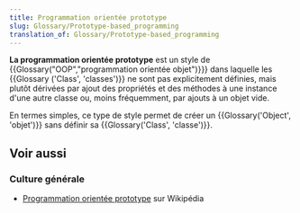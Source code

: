 ```yaml
---
title: Programmation orientée prototype
slug: Glossary/Prototype-based_programming
translation_of: Glossary/Prototype-based_programming
---
```


**La programmation orientée prototype** est un style de {{Glossary("OOP","programmation orientée objet")}}} dans laquelle les {{Glossary ('Class', 'classes')}} ne sont pas explicitement définies, mais plutôt dérivées par ajout des propriétés et des méthodes à une instance d'une autre classe ou, moins fréquemment, par ajouts à un objet vide.

En termes simples, ce type de style permet de créer un {{Glossary('Object', 'objet')}} sans définir sa {{Glossary('Class', 'classe')}}.

## Voir aussi

### Culture générale

- [Programmation orientée prototype](https://fr.wikipedia.org/wiki/Programmation_orient%C3%A9e_prototype) sur Wikipédia
